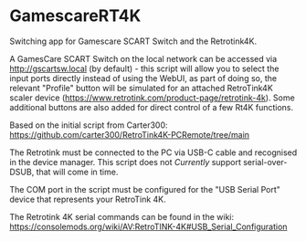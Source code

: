 # GamescareRT4K
Switching app for Gamescare SCART Switch and the Retrotink4K.

A GamesCare SCART Switch on the local network can be accessed via http://gscartsw.local (by default) - this script will allow you to select the input ports directly instead of using the WebUI, as part of doing so, the relevant "Profile" button will be simulated for an attached RetroTink4K scaler device (https://www.retrotink.com/product-page/retrotink-4k).  Some additional buttons are also added for direct control of a few Rt4K functions.

Based on the initial script from Carter300: https://github.com/carter300/RetroTink4K-PCRemote/tree/main

The Retrotink must be connected to the PC via USB-C cable and recognised in the device manager.  This script does not _Currently_ support serial-over-DSUB, that will come in time.

The COM port in the script must be configured for the "USB Serial Port" device that represents your RetroTink 4K.

The Retrotink 4K serial commands can be found in the wiki: https://consolemods.org/wiki/AV:RetroTINK-4K#USB_Serial_Configuration

